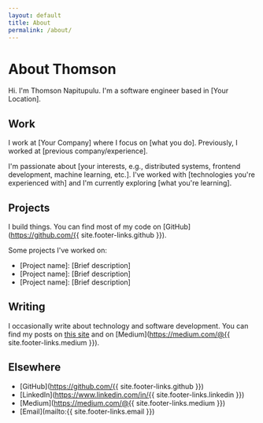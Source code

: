 ```yaml
---
layout: default
title: About
permalink: /about/
---
```


<h1 class="text-2xl lg:text-4xl mt-8 mb-4 text-black font-extrabold tracking-tighter italic leading-tight">About Thomson</h1>

Hi. I'm Thomson Napitupulu. I'm a software engineer based in [Your Location].

## Work

I work at [Your Company] where I focus on [what you do]. Previously, I worked at [previous company/experience].

I'm passionate about [your interests, e.g., distributed systems, frontend development, machine learning, etc.]. I've worked with [technologies you're experienced with] and I'm currently exploring [what you're learning].

## Projects

I build things. You can find most of my code on [GitHub](https://github.com/{{ site.footer-links.github }}). 

Some projects I've worked on:
- [Project name]: [Brief description]
- [Project name]: [Brief description]
- [Project name]: [Brief description]

## Writing

I occasionally write about technology and software development. You can find my posts on [this site](/writing) and on [Medium](https://medium.com/@{{ site.footer-links.medium }}).

## Elsewhere

- [GitHub](https://github.com/{{ site.footer-links.github }})
- [LinkedIn](https://www.linkedin.com/in/{{ site.footer-links.linkedin }})
- [Medium](https://medium.com/@{{ site.footer-links.medium }})
- [Email](mailto:{{ site.footer-links.email }})